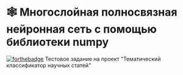 # :spider_web: **Многослойная полносвязная нейронная сеть с помощью библиотеки numpy**
[![forthebadge](https://forthebadge.com/images/badges/powered-by-coders-sweat.svg)](https://forthebadge.com)
Тестовое задание на проект "Тематический классификатор научных статей"

